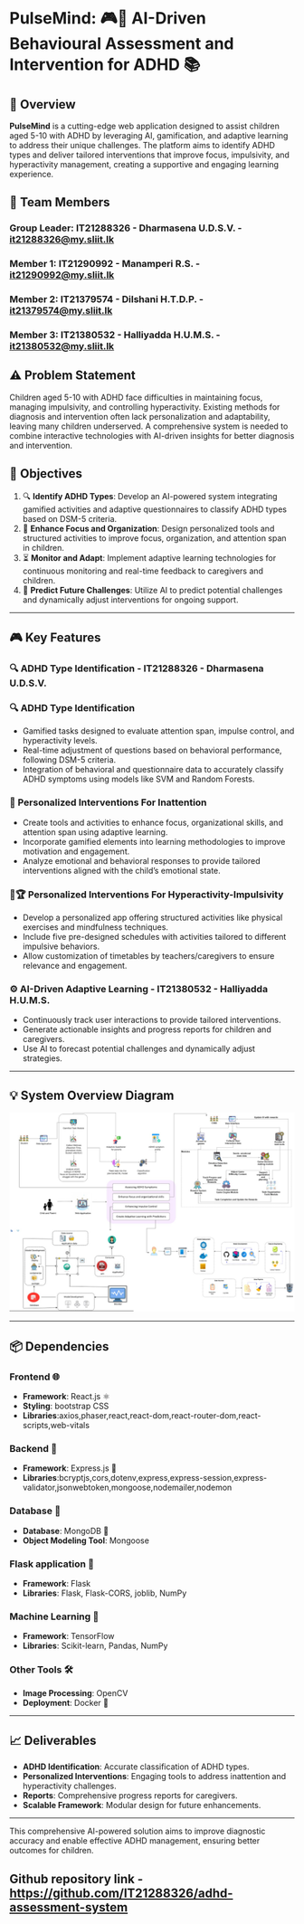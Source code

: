 # PulseMind: 🎮🧠 AI-Driven Behavioural Assessment and Intervention for ADHD 📚

## 🔗 Overview

**PulseMind** is a cutting-edge web application designed to assist children aged 5-10 with ADHD by leveraging AI, gamification, and adaptive learning to address their unique challenges. The platform aims to identify ADHD types and deliver tailored interventions that improve focus, impulsivity, and hyperactivity management, creating a supportive and engaging learning experience.

## 👥 Team  Members

### Group Leader: IT21288326 - Dharmasena U.D.S.V. - it21288326@my.sliit.lk

### Member 1: IT21290992 - Manamperi R.S. - it21290992@my.sliit.lk

### Member 2: IT21379574 - Dilshani H.T.D.P. - it21379574@my.sliit.lk

### Member 3: IT21380532 - Halliyadda H.U.M.S. - it21380532@my.sliit.lk

## ⚠️ Problem Statement

Children aged 5-10 with ADHD face difficulties in maintaining focus, managing impulsivity, and controlling hyperactivity. Existing methods for diagnosis and intervention often lack personalization and adaptability, leaving many children underserved. A comprehensive system is needed to combine interactive technologies with AI-driven insights for better diagnosis and intervention.

## 🎯 Objectives

1. 🔍 **Identify ADHD Types**: Develop an AI-powered system integrating gamified activities and adaptive questionnaires to classify ADHD types based on DSM-5 criteria.
2. 🔄 **Enhance Focus and Organization**: Design personalized tools and structured activities to improve focus, organization, and attention span in children.
3. ⏳ **Monitor and Adapt**: Implement adaptive learning technologies for continuous monitoring and real-time feedback to caregivers and children.
4. 🔮 **Predict Future Challenges**: Utilize AI to predict potential challenges and dynamically adjust interventions for ongoing support.

---

## 🎮 Key Features

### 🔍 ADHD Type Identification - IT21288326 - Dharmasena U.D.S.V.
### 🔍 ADHD Type Identification
-  Gamified tasks designed to evaluate attention span, impulse control, and hyperactivity levels.
-  Real-time adjustment of questions based on behavioral performance, following DSM-5 criteria.
-  Integration of behavioral and questionnaire data to accurately classify ADHD symptoms using models like SVM and Random Forests.


### 🧰 Personalized Interventions For Inattention 
- Create tools and activities to enhance focus, organizational skills, and attention span using adaptive learning.
- Incorporate gamified elements into learning methodologies to improve motivation and engagement.
- Analyze emotional and behavioral responses to provide tailored interventions aligned with the child’s emotional state.

### 🏃🏆 Personalized Interventions For Hyperactivity-Impulsivity 
- Develop a personalized app offering structured activities like physical exercises and mindfulness techniques.
- Include five pre-designed schedules with activities tailored to different impulsive behaviors.
- Allow customization of timetables by teachers/caregivers to ensure relevance and engagement.

### ⚙️ AI-Driven Adaptive Learning - IT21380532 - Halliyadda H.U.M.S.
- Continuously track user interactions to provide tailored interventions.
- Generate actionable insights and progress reports for children and caregivers.
- Use AI to forecast potential challenges and dynamically adjust strategies.

---

## 💡 System Overview Diagram
![System Diagram](frontend/public/PulseMind_SystemDiagram.jpeg)

---

## 📦 Dependencies

### **Frontend** 🌐
- **Framework**: React.js ⚛️
- **Styling**: bootstrap CSS
- **Libraries**:axios,phaser,react,react-dom,react-router-dom,react-scripts,web-vitals

### **Backend** 🔧
- **Framework**: Express.js 🚀
- **Libraries**:bcryptjs,cors,dotenv,express,express-session,express-validator,jsonwebtoken,mongoose,nodemailer,nodemon

### **Database** 🔐
- **Database**: MongoDB 🌱
- **Object Modeling Tool**: Mongoose

### **Flask application** 🐍
- **Framework**: Flask
- **Libraries**: Flask, Flask-CORS, joblib, NumPy

### **Machine Learning** 🧬
- **Framework**: TensorFlow
- **Libraries**: Scikit-learn, Pandas, NumPy

### **Other Tools** 🛠️
- **Image Processing**: OpenCV
- **Deployment**: Docker 🐳

---

## 📈 Deliverables
- **ADHD Identification**: Accurate classification of ADHD types.
- **Personalized Interventions**: Engaging tools to address inattention and hyperactivity challenges.
- **Reports**: Comprehensive progress reports for caregivers.
- **Scalable Framework**: Modular design for future enhancements.

---

This comprehensive AI-powered solution aims to improve diagnostic accuracy and enable effective ADHD management, ensuring better outcomes for children.
## Github repository link - https://github.com/IT21288326/adhd-assessment-system

